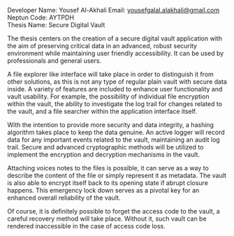 Developer Name: Yousef Al-Akhali
Email: yousefgalal.alakhali@gmail.com
Neptun Code: AYTPDH<br>
Thesis Name: Secure Digital Vault<br>

The thesis centers on the creation of a secure digital vault application with the aim of preserving critical data in an advanced, robust security environment while maintaining user friendly accessibility. It can be used by professionals and general users.

A file explorer like interface will take place in order to distinguish it from other solutions, as this is not any type of regular plain vault with secure data inside. A variety of features are included to enhance user functionality and vault usability. For example, the possibility of individual file encryption within the vault, the ability to investigate the log trail for changes related to the vault, and a file searcher within the application interface itself.

With the intention to provide more security and data integrity, a hashing algorithm takes place to keep the data genuine. An active logger will record data for any important events related to the vault, maintaining an audit log trail. Secure and advanced cryptographic methods will be utilized to implement the encryption and decryption mechanisms in the vault.

Attaching voices notes to the files is possible, it can serve as a way to describe the content of the file or simply represent it as metadata.
The vault is also able to encrypt itself back to its opening state if abrupt closure happens. This emergency lock down serves as a pivotal key for an enhanced overall reliability of the vault.

Of course, it is definitely possible to forget the access code to the vault, a careful recovery method will take place. Without it, such vault can be rendered inaccessible in the case of access code loss.
